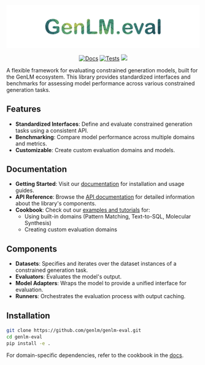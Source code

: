 ![Logo](assets/logo.png)

<p align="center">
<a href="https://genlm.github.io/genlm-eval/"><img alt="Docs" src="https://github.com/genlm/genlm-eval/actions/workflows/docs.yml/badge.svg"/></a>
<a href="https://genlm.github.io/genlm-eval/"><img alt="Tests" src="https://github.com/genlm/genlm-eval/actions/workflows/pytest.yml/badge.svg"/></a>
<a href="https://codecov.io/github/genlm/genlm-eval" >  <img src="https://codecov.io/github/genlm/genlm-eval/graph/badge.svg?token=3JuGDDv42y"/></a>
</p>

A flexible framework for evaluating constrained generation models, built for the GenLM ecosystem. This library provides standardized interfaces and benchmarks for assessing model performance across various constrained generation tasks.

## Features

- **Standardized Interfaces**: Define and evaluate constrained generation tasks using a consistent API.
- **Benchmarking**: Compare model performance across multiple domains and metrics.
- **Customizable**: Create custom evaluation domains and models.

## Documentation

- **Getting Started**: Visit our [documentation](https://genlm.github.io/genlm-eval/) for installation and usage guides.
- **API Reference**: Browse the [API documentation](https://genlm.github.io/genlm-eval/reference/) for detailed information about the library's components.
- **Cookbook**: Check out our [examples and tutorials](https://genlm.github.io/genlm-eval/cookbook/) for:
    * Using built-in domains (Pattern Matching, Text-to-SQL, Molecular Synthesis)
    * Creating custom evaluation domains

## Components

- **Datasets**: Specifies and iterates over the dataset instances of a constrained generation task.
- **Evaluators**: Evaluates the model's output.
- **Model Adapters**: Wraps the model to provide a unified interface for evaluation.
- **Runners**: Orchestrates the evaluation process with output caching.

## Installation

```bash
git clone https://github.com/genlm/genlm-eval.git
cd genlm-eval
pip install -e .
```

For domain-specific dependencies, refer to the cookbook in the [docs](https://genlm.github.io/genlm-eval/).
